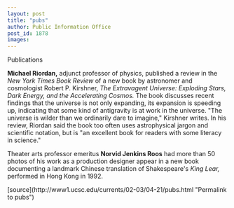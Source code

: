 ```yaml
---
layout: post
title: "pubs"
author: Public Information Office
post_id: 1878
images:
---
```


<p class="pagehead">
  Publications
</p>
<p>
  <b>Michael Riordan,</b> adjunct professor of physics, published a review in the <i>New York Times Book Review</i> of a new book by astronomer and cosmologist Robert P. Kirshner, <i>The Extravagent Universe: Exploding Stars, Dark Energy, and the Accelerating Cosmos.</i> The book discusses recent findings that the universe is not only expanding, its expansion is speeding up, indicating that some kind of antigravity is at work in the universe. "The universe is wilder than we ordinarily dare to imagine," Kirshner writes. In his review, Riordan said the book too often uses astrophysical jargon and scientific notation, but is "an excellent book for readers with some literacy in science."
</p>
<p>
  Theater arts professor emeritus <b>Norvid Jenkins Roos</b> had more than 50 photos of his work as a production designer appear in a new book documenting a landmark Chinese translation of Shakespeare's <i>King Lear,</i> performed in Hong Kong in 1992.
</p>
<p>

</p>
[source](http://www1.ucsc.edu/currents/02-03/04-21/pubs.html "Permalink to pubs")
